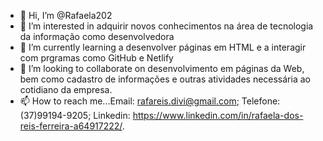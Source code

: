 - 👋 Hi, I’m @Rafaela202
- 👀 I’m interested in  adquirir novos conhecimentos na área de  tecnologia da informação como desenvolvedora
- 🌱 I’m currently learning  a desenvolver  páginas em HTML e a interagir com prgramas como  GitHub e  Netlify  
- 💞️ I’m looking to collaborate on  desenvolvimento  em páginas da Web, bem como cadastro  de informações e outras atividades necessária  ao cotidiano  da empresa.
- 📫 How to reach me...Email: rafareis.divi@gmail.com;  Telefone: (37)99194-9205;  Linkedin: https://www.linkedin.com/in/rafaela-dos-reis-ferreira-a64917222/.

<!---
Rafaela202/Rafaela202 is a ✨ special ✨ repository because its `README.md` (this file) appears on your GitHub profile.
You can click the Preview link to take a look at your changes.
--->
